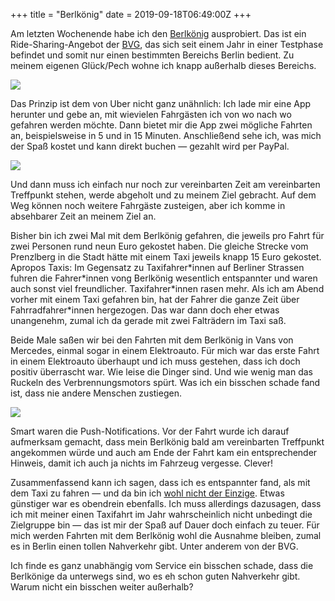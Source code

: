 +++
title = "Berlkönig"
date = 2019-09-18T06:49:00Z
+++

Am letzten Wochenende habe ich den [Berlkönig](https://www.berlkoenig.de) ausprobiert. Das ist ein Ride-Sharing-Angebot der [BVG](https://de.wikipedia.org/wiki/Berliner_Verkehrsbetriebe), das sich seit einem Jahr in einer Testphase befindet und somit nur einen bestimmten Bereichs Berlin bedient. Zu meinem eigenen Glück/Pech wohne ich knapp außerhalb dieses Bereichs.

![](/2019/berlkoenig/Berlkoenig_Gebiet.PNG)

Das Prinzip ist dem von Uber nicht ganz unähnlich: Ich lade mir eine App herunter und gebe an, mit wievielen Fahrgästen ich von wo nach wo gefahren werden möchte. Dann bietet mir die App zwei mögliche Fahrten an, beispielsweise in 5 und in 15 Minuten. Anschließend sehe ich, was mich der Spaß kostet und kann direkt buchen — gezahlt wird per PayPal. 

![](/2019/berlkoenig/Berlkoenig_Fahrt.PNG)

Und dann muss ich einfach nur noch zur vereinbarten Zeit am vereinbarten Treffpunkt stehen, werde abgeholt und zu meinem Ziel gebracht. Auf dem Weg können noch weitere Fahrgäste zusteigen, aber ich komme in absehbarer Zeit an meinem Ziel an.

Bisher bin ich zwei Mal mit dem Berlkönig gefahren, die jeweils pro Fahrt für zwei Personen rund neun Euro gekostet haben. Die gleiche Strecke vom Prenzlberg in die Stadt hätte mit einem Taxi jeweils knapp 15 Euro gekostet. Apropos Taxis: Im Gegensatz zu Taxifahrer\*innen auf Berliner Strassen fuhren die Fahrer\*innen vong Berlkönig wesentlich entspannter und waren auch sonst viel freundlicher. Taxifahrer\*innen rasen mehr. Als ich am Abend vorher mit einem Taxi gefahren bin, hat der Fahrer die ganze Zeit über Fahrradfahrer*innen hergezogen. Das war dann doch eher etwas unangenehm, zumal ich da gerade mit zwei Falträdern im Taxi saß.

Beide Male saßen wir bei den Fahrten mit dem Berlkönig in Vans von Mercedes, einmal sogar in einem Elektroauto. Für mich war das erste Fahrt in einem Elektroauto überhaupt und ich muss gestehen, dass ich doch positiv überrascht war. Wie leise die Dinger sind. Und wie wenig man das Ruckeln des Verbrennungsmotors spürt. Was ich ein bisschen schade fand ist, dass nie andere Menschen zustiegen.

![](/2019/berlkoenig/Berlkoenig_Notifications.PNG)

Smart waren die Push-Notifications. Vor der Fahrt wurde ich darauf aufmerksam gemacht, dass mein Berlkönig bald am vereinbarten Treffpunkt angekommen würde und auch am Ende der Fahrt kam ein entsprechender Hinweis, damit ich auch ja nichts im Fahrzeug vergesse. Clever!

Zusammenfassend kann ich sagen, dass ich es entspannter fand, als mit dem Taxi zu fahren — und da bin ich [wohl nicht der Einzige](https://twitter.com/GillyBerlin/status/1173690319759712258). Etwas günstiger war es obendrein ebenfalls. Ich muss allerdings dazusagen, dass ich mit meiner einen Taxifahrt im Jahr wahrscheinlich nicht unbedingt die Zielgruppe bin — das ist mir der Spaß auf Dauer doch einfach zu teuer. Für mich werden Fahrten mit dem Berlkönig wohl die Ausnahme bleiben, zumal es in Berlin einen tollen Nahverkehr gibt. Unter anderem von der BVG.

Ich finde es ganz unabhängig vom Service ein bisschen schade, dass die Berlkönige da unterwegs sind, wo es eh schon guten Nahverkehr gibt. Warum nicht ein bisschen weiter außerhalb?